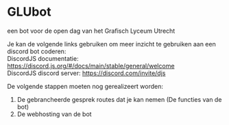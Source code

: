 # GLUbot
een bot voor de open dag van het Grafisch Lyceum Utrecht <br>

Je kan de volgende links gebruiken om meer inzicht te gebruiken aan een discord bot coderen: <br>
DiscordJS documentatie: https://discord.js.org/#/docs/main/stable/general/welcome <br>
DiscordJS discord server: https://discord.com/invite/djs <br>

De volgende stappen moeten nog gerealizeert worden: <br>
1. De gebrancheerde gesprek routes dat je kan nemen (De functies van de bot) <br>
2. De webhosting van de bot
